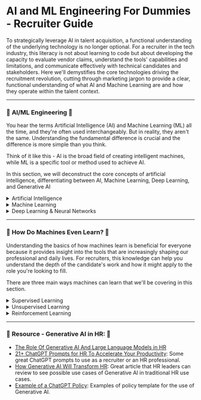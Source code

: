 # AI and ML Engineering For Dummies - Recruiter Guide

To strategically leverage AI in talent acquisition, a functional understanding of the underlying technology is no longer optional. For a recruiter in the tech industry, this literacy is not about learning to code but about developing the capacity to evaluate vendor claims, understand the tools' capabilities and limitations, and communicate effectively with technical candidates and stakeholders. Here we'll demystifies the core technologies driving the recruitment revolution, cutting through marketing jargon to provide a clear, functional understanding of what AI and Machine Learning are and how they operate within the talent context.

---

### 💠 **AI/ML Engineering** 💠
You hear the terms Artificial Intelligence (AI) and Machine Learning (ML) all the time, and they're often used interchangeably. But in reality, they aren't the same. Understanding the fundamental difference is crucial and the difference is more simple than you think.

Think of it like this - AI is the broad field of creating intelligent machines, while ML is a specific tool or method used to achieve AI.

In this section, we will deconstruct the core concepts of artificial intelligence, differentiating between AI, Machine Learning, Deep Learning, and Generative AI

<details>
<summary>Artificial Intelligence</summary>
<br>
AI is best understood as a broad, umbrella field of computer science focused on creating machines that can simulate human cognitive functions like learning, reasoning, and problem-solving. It is the overarching concept that encompasses all other technologies discussed here.<br/>
<br>
<li>Example: Voice-assistants like Siri and Alexa, GPS and navigation apps like Google Maps, and even robot vacuums that can navigate the room and avoid obstacles.</li>
</details>

<details>
<summary>Machine Learning</summary>
<br>
ML is a critical subset of AI that gives computers the ability to learn from data without being explicitly programmed for every task. Instead of following a fixed set of rules, ML algorithms identify patterns in historical data to make predictions or decisions about new, unseen data. The key differentiator from AI is its capacity to improve its performance over time as it is exposed to more data. Even in ML, you will often hear two types, <code>traditional machine learning</code> and <code>deep learning</code>. We will cover deep learning in a seperate drop down but the biggest difference comes down to <code>feature selection</code> , a fancy term for telling the computer what important clues to look for in the data.<br/>
<br>
<code>Dummified version:</code> <i>Traditional ML</i> is like a bright apprentice. You need to guide it and teach it what to look for. It's smart and can learn patterns, but it relies on your expertise to point it in the right direction first. You have to do the heavy lifting of preparing the data and telling the model, "These are the important features you should pay attention to." This process is called <code>feature engineering.</code><br/>
</details>

<details>
<summary>Deep Learning & Neural Networks</summary>
<br>
<code>Deep Learning</code> is an advanced subfield of ML that utilizes <i>artificial neural networks</i> or <i>ANNs</i> for short, which are complex, multi-layered algorithms inspired by the structure of the human brain. A basic neural network consists of an input layer (where data enters), one or more hidden layers (where processing occurs), and an output layer (where the result is produced).<br/>
<br>
<code>Dummified version:</code> <i>Deep Learning</i> is like a master artisan who has spent a lifetime honing their craft. You don't need to give it a checklist. You simply show it the raw material and the desired outcome, and through immense experience, it figures out the important features for itself.
<br></br>
<b>Difference between Traditional ML and DL</b>
<br></br>
  
| Feature       | Classical ML | Deep Learning  |
| ------------- |----------------| -------------|
| Human Input      | Requires humans to identify and select important features   | Figures out the important features on its own |
| Data Needs      | Can work with smaller amounts of data        | Needs very large amounts of data to learn effectively |
| Complexity | Simiplier models       | High complex models with many layers (hence the term deep)|
| Best for | Simplier tasks like predicting house prices or filtering spam emails     | Complex tasks like facial recognition, self-driving cars or natural language translation |
</details>

---

### 💠 **How Do Machines Even Learn?** 💠

Understanding the basics of how machines learn is beneficial for everyone because it provides insight into the tools that are increasingly shaping our professional and daily lives. For recruiters, this knowledge can help you understand the depth of the candidate's work and how it might apply to the role you're looking to fill.

There are three main ways machines can learn that we'll be covering in this section.

<details>
<summary>Supervised Learning</summary>
<br>
This is the most common type of ML, where the algorithm learns from data that has been manually labeled.<br/>
<br>
<code>Dummified version:</code> Think of supervised learning as a student with a teacher. The teacher will give you 100s of photos of cats and dogs, each properly labelled correctly. The machine's (in this case, the student's) job is to then learn the features that distinguish cats from dogs (e.g., shape of the ears, whiskers, etc.) so that when it sees a new, unlabeled picture, they can accurately predict whether it's a cat or a dog.
<br></br>
<li>Example: Spam filters (labeled as "spam" or "not spam"), predicting house prices (based on labeled data of past sales)</li>
</details>

<details>
<summary>Unsupervised Learning</summary>
<br>
With unsupervised learning, the algorithm is given unlabeled data and must find hidden patterns or structures on its own, without human guidance.<br/>
<br>
<code>Dummified version:</code> Think of unsupervised learning as the complete opposite to supervised learning, a student learning on their own, without a teacher. It's like giving a child a box of assorted blocks and telling them to organize them. They might group them by color, shape, or size without being told how to do it.
<br></br>
<li>Example: E-commerce sites using customer purchase history to group people into "segments" to better target ads, or banks use this to spot unusual credit card transactions that could signal fraud by identifying activity that doesn't fit a customer's normal spending patterns.</li>
</details>

<details>
<summary>Reinforcement Learning</summary>
<br>
With reinforcement learning, the model learns through trial and error by performing actions and receiving "rewards" or "penalties" based on the outcomes.<br/>
<br>
<code>Dummified version:</code> Reinforcement learning is like training a dog with treats. An model (in this case, the dog) learns to perform a task by interacting with an "environment" and receiving rewards for good actions and penalties for bad ones. There's no labeled dataset; the model learns through trial and error, trying to maximize its cumulative reward over time. It's all about making a sequence of decisions to reach a goal.
<br></br>
<li>Example: An AI playing a video game like chess, a self-driving car deciding when to brake or accelerate, or a robotic arm learning to pick up an object by trying different movements until it succeeds.</li>
</details>

---

### 💠 **Resource - Generative AI in HR:** 💠
* [The Role Of Generative AI And Large Language Models in HR](https://joshbersin.com/2023/03/the-role-of-generative-ai-and-large-language-models-in-hr/)
* [21+ ChatGPT Prompts for HR To Accelerate Your Productivity](https://www.aihr.com/blog/chatgpt-prompts-for-hr/#Before): Some great ChatGPT prompts to use as a recruiter or an HR professional.
* [How Generative AI Will Transform HR](https://www.bcg.com/publications/2023/transforming-human-resources-using-generative-ai?utm_source=talentedgeweekly.beehiiv.com&utm_medium=referral&utm_campaign=talent-edge-weekly-issue-194): Great article that HR leaders can review to see possible use cases of Generative AI in traditional HR use cases.
* [Example of a ChatGPT Policy](https://trainual.com/template/chatgpt-policy): Examples of policy template for the use of Generative AI.

